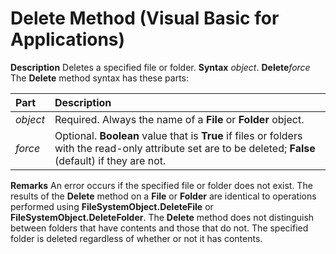 
# Delete Method (Visual Basic for Applications)



 **Description**
Deletes a specified file or folder.
 **Syntax**
 _object_. **Delete**_force_
The  **Delete** method syntax has these parts:


|**Part**|**Description**|
|:-----|:-----|
| _object_|Required. Always the name of a  **File** or **Folder** object.|
| _force_|Optional.  **Boolean** value that is **True** if files or folders with the read-only attribute set are to be deleted; **False** (default) if they are not.|
 **Remarks**
An error occurs if the specified file or folder does not exist.
The results of the  **Delete** method on a **File** or **Folder** are identical to operations performed using **FileSystemObject.DeleteFile** or **FileSystemObject.DeleteFolder**.
The  **Delete** method does not distinguish between folders that have contents and those that do not. The specified folder is deleted regardless of whether or not it has contents.
